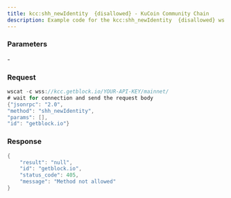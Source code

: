 ```yaml
---
title: kcc:shh_newIdentity  {disallowed} - KuCoin Community Chain
description: Example code for the kcc:shh_newIdentity  {disallowed} ws method. Сomplete guide on how to use kcc:shh_newIdentity  {disallowed} ws in GetBlock.io Web3 documentation.
---
```


### Parameters


\-

### Request

``` java
wscat -c wss://kcc.getblock.io/YOUR-API-KEY/mainnet/ 
# wait for connection and send the request body 
{"jsonrpc": "2.0",
"method": "shh_newIdentity",
"params": [],
"id": "getblock.io"}
```

###  Response

``` java
{
    "result": "null",
    "id": "getblock.io",
    "status_code": 405,
    "message": "Method not allowed"
}
```


